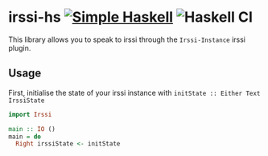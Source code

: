 # irssi-hs [![Simple Haskell][simple haskell]](https://www.simplehaskell.org) ![Haskell CI][ci]

This library allows you to speak to irssi through the `Irssi-Instance` irssi plugin.  

## Usage

First, initialise the state of your irssi instance with `initState :: Either Text IrssiState`

```haskell
import Irssi

main :: IO ()
main = do
  Right irssiState <- initState
```

[simple haskell]: https://www.simplehaskell.org/badges/badge.svg
[hackage]: https://img.shields.io/hackage/v/irssi-hs.svg
[ci]: https://github.com/kleidukos/irssi-hs/workflows/Haskell%20CI/badge.svg

